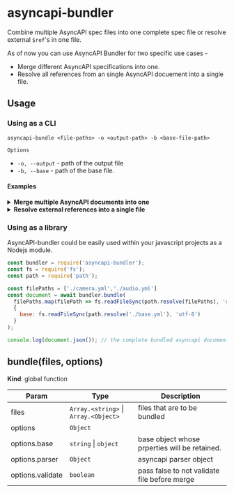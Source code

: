 # asyncapi-bundler
Combine multiple AsyncAPI spec files into one complete spec file or resolve external `$ref`'s in one file. 

As of now you can use AsyncAPI Bundler for two specific use cases - 
- Merge different AsyncAPI specifications into one. 
- Resolve all references from an single AsyncAPI docuement into a single file. 

## Usage 

### Using as a CLI 
```
asyncapi-bundle <file-paths> -o <output-path> -b <base-file-path>
```

`Options`
- `-o, --output` - path of the output file
- `-b, --base` - path of the base file. 

#### Examples 

<details>
<summary><b>Merge multiple AsyncAPI documents into one</b></summary>

**CLI command**
```
asyncapi-bundle ./camera.yml ./audio.yml -b ./base.yml -o all.yml
```
Spec files 

```yml
#audio.yml
asyncapi: 2.0.0
id: 'urn:zbos-mqtt-api'
defaultContentType: application/json
info:
  title: Audio
  version: 2.6.3
  description: API for communication with ZBOS by Zora Robotics.
  contact:
    email: info@zorarobotics.be
channels:
  zbos/audio/player/start:
    publish:
      summary: Play media
      description: |
        Play specific media from audio options
      tags:
        - name: Audio
          description: All audio related topics.
      message:
        payload:
          type: object
          properties:
            requestId:
              type: string
            url:
              type: string
            loop:
              type: boolean
        name: AudioOptions
        examples:
          - payload:
              requestId: '1'
              url: Url
              loop: true
  zbos/audio/player/stop:
    publish:
      summary: Stop media
      description: ''
      tags:
        - name: Audio
          description: All audio related topics.
      message:
        $ref: '#/components/messages/emptyMessage'
components:
  messages:
    emptyMessage:
      payload:
        type: object
      name: EmptyMessage
      summary: Empty message


# camera.yml
asyncapi: 2.0.0
id: 'urn:zbos-mqtt-api'
defaultContentType: application/json
info:
  title: Camera
  version: 2.6.3
  description: API for communication with ZBOS by Zora Robotics.
  contact:
    email: info@zorarobotics.be
channels:
  zbos/camera/picture/event:
    subscribe:
      summary: 'event: Get picture'
      description: ''
      tags:
        - name: Camera
          description: All camera related topics.
      message:
        payload:
          type: string
        name: String
  zbos/camera/picture/get:
    publish:
      summary: Get picture
      description: ''
      tags:
        - name: Camera
          description: All camera related topics.
      message:
        $ref: '#/components/messages/keyMessage'
components:
  messages:
    keyMessage:
      payload:
        type: object
        properties:
          key:
            type: string
            description: Required random key
      name: KeyResult
      summary: Random key
      examples:
        - payload:
            key: ABCxyz

# base.yml
asyncapi: 2.0.0
id: 'urn:zbos-mqtt-api'
defaultContentType: 'application/json'
info:
  title: ZBOS MQTT API
  version: 2.6.3
  description: API for communication with ZBOS by Zora Robotics.
  contact:
    email: info@zorarobotics.be
servers:
  local:
    url: '127.0.0.1'
    protocol: mqtt
    description: This is the local robot broker.
    variables:
      port:
        enum:
          - '1883'
          - '9001'
        default: '1883'
  cloud:
    url: zbos-mqtt.zoracloud.com
    protocol: mqtt
    description: This is the cloud broker.
    variables:
      port:
        enum:
          - '1883'
          - '1884'
          - '9001'
          - '9002'

# all.yml
asyncapi: 2.0.0
id: urn:zbos-mqtt-api
defaultContentType: application/json
info:
  title: ZBOS MQTT API
  version: 2.6.3
  description: API for communication with ZBOS by Zora Robotics.
  contact:
    email: info@zorarobotics.be
channels:
  zbos/audio/player/start:
    publish:
      summary: Play media
      description: |
        Play specific media from audio options
      tags:
        - name: Audio
          description: All audio related topics.
      message:
        payload:
          type: object
          properties:
            requestId:
              type: string
            url:
              type: string
            loop:
              type: boolean
        name: AudioOptions
        examples:
          - payload:
              requestId: "1"
              url: Url
              loop: true
  zbos/audio/player/stop:
    publish:
      summary: Stop media
      description: ""
      tags:
        - name: Audio
          description: All audio related topics.
      message:
        $ref: "#/components/messages/emptyMessage"
  zbos/camera/picture/event:
    subscribe:
      summary: "event: Get picture"
      description: ""
      tags:
        - name: Camera
          description: All camera related topics.
      message:
        payload:
          type: string
        name: String
  zbos/camera/picture/get:
    publish:
      summary: Get picture
      description: ""
      tags:
        - name: Camera
          description: All camera related topics.
      message:
        $ref: "#/components/messages/keyMessage"
components:
  messages:
    emptyMessage:
      payload:
        type: object
      name: EmptyMessage
      summary: Empty message
    keyMessage:
      payload:
        type: object
        properties:
          key:
            type: string
            description: Required random key
      name: KeyResult
      summary: Random key
      examples:
        - payload:
            key: ABCxyz
servers:
  local:
    url: 127.0.0.1
    protocol: mqtt
    description: This is the local robot broker.
    variables:
      port:
        enum:
          - "1883"
          - "9001"
        default: "1883"
  cloud:
    url: zbos-mqtt.zoracloud.com
    protocol: mqtt
    description: This is the cloud broker.
    variables:
      port:
        enum:
          - "1883"
          - "1884"
          - "9001"
          - "9002"


```


</details>


<details>
<summary><b>Resolve external references into a single file</b></summary>

**CLI Command**
```
asyncapi-bundle ./asyncapi.yaml -o all.yaml
```

**Files**
```yaml

# asyncapi.yaml
asyncapi: '2.2.0'
info:
  title: Account Service
  version: 1.0.0
  description: This service is in charge of processing user signups
channels:
  user/signedup:
    subscribe:
      message:
        $ref: './messages.yaml#/messages/UserSignedUp'

# messages.yaml
messages:
  UserSignedUp:
    payload:
      type: object
      properties:
        displayName:
          type: string
          description: Name of the user
        email:
          type: string
          format: email
          description: Email of the user

# all.yaml
asyncapi: 2.2.0
info:
  title: Account Service
  version: 1.0.0
  description: This service is in charge of processing user signups
channels:
  user/signedup:
    subscribe:
      message:
        payload:
          type: object
          properties:
            displayName:
              type: string
              description: Name of the user
            email:
              type: string
              format: email
              description: Email of the user

```

</details>

### Using as a library

AsyncAPI-bundler could be easily used within your javascript projects as a Nodejs module. 

```js
const bundler = require('asyncapi-bundler');
const fs = require('fs');
const path = require('path');

const filePaths = ['./camera.yml','./audio.yml']
const document = await bundler.bundle(
  filePaths.map(filePath => fs.readFileSync(path.resolve(filePaths), 'utf-8')),
  {
    base: fs.readFileSync(path.resolve('./base.yml'), 'utf-8')
  }
);

console.log(document.json()); // the complete bundled asyncapi document.
```

<a name="bundle"></a>

## bundle(files, options)
**Kind**: global function  

| Param | Type | Description |
| --- | --- | --- |
| files | <code>Array.&lt;string&gt;</code> \| <code>Array.&lt;Object&gt;</code> | files that are to be bundled |
| options | <code>Object</code> |  |
| options.base | <code>string</code> \| <code>object</code> | base object whose prperties will be retained. |
| options.parser | <code>Object</code> | asyncapi parser object |
| options.validate | <code>boolean</code> | pass false to not validate file before merge |

